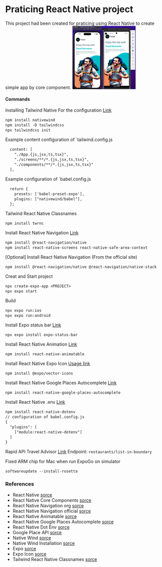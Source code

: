 # Praticing React Native project
This project had been created for praticing using React Native to create simple app by core component.
![img|200x400](readme-assets/cover-image-readme.png)
#### Commands
Installing Tailwind Native
For the configuration [Link](https://www.nativewind.dev/quick-starts/react-native-cli)
```
npm install nativewind
npm install -D tailwindcss
npx tailwindcss init
```
Example content configuration of `tailwind.config.js
```
  content: [
    "./App.{js,jsx,ts,tsx}",
    "./screens/**/*.{js,jsx,ts,tsx}",
    "./components/**/*.{js,jsx,ts,tsx}"
  ],
```
Example configuration of `babel.config.js
```
  return {
    presets: ['babel-preset-expo'],
    plugins: ["nativewind/babel"],
  };
```
Tailwind React Native Classnames
```
npm install twrnc
```
Install React Native Navigation [Link](https://reactnavigation.org/docs/getting-started)
```
npm install @react-navigation/native
npm install react-native-screens react-native-safe-area-context

```
[Optional] Install React Native Navigation (From the official site)
```
npm install @react-navigation/native @react-navigation/native-stack

```
Creat and Start project
```
npx create-expo-app <PROJECT>
npx expo start
```
Build
```
npx expo run:ios
npx expo run:android
```
Install Expo status bar [Link](https://docs.expo.dev/versions/latest/sdk/status-bar/)
```
npx expo install expo-status-bar
```
Install React Native Animation [Link](https://www.npmjs.com/package/react-native-animatable/v/1.3.3)
```
npm install react-native-animatable
```
Install React Native Expo Icon [Usage link](https://icons.expo.fyi/)
```
npm install @expo/vector-icons
```
Install React Native Google Places Autocomplete [Link](https://www.npmjs.com/package/react-native-google-places-autocomplete)
```
npm install react-native-google-places-autocomplete
```
Install React Native .env [Link](https://www.npmjs.com/package/react-native-dotenv)
```
npm install react-native-dotenv
// configuration of babel.config.js
{
  "plugins": [
    ["module:react-native-dotenv"]
  ]
}
```
Rapid API Travel Advisor [Link](https://rapidapi.com/apidojo/api/travel-advisor)
Endpoint: `restaurants/list-in-boundary`

Fixed ARM chip for Mac when run ExpoGo on simulator
```
softwareupdate --install-rosetta
```
### References
- React Native [sorce](https://reactnative.dev/docs/getting-started)
- React Native Core Components [sorce](https://reactnative.dev/docs/components-and-apis)
- React Native Navigation org [sorce](https://reactnavigation.org/)
- React Native Navigation official [sorce](https://reactnative.dev/docs/navigation)
- React Native Animatable [sorce](https://www.npmjs.com/package/react-native-animatable/v/1.3.3)
- React Native Google Places Autocomplete [sorce](https://www.npmjs.com/package/react-native-google-places-autocomplete)
- React Native Dot Env [sorce](https://www.npmjs.com/package/react-native-dotenv)
- Google Place API [sorce](https://developers.google.com/maps/documentation/places/web-service/overview)
- Native Wind [sorce](https://www.nativewind.dev)
- Native Wind Installation [sorce](https://www.npmjs.com/package/nativewind)
- Expo [sorce](https://docs.expo.dev)
- Expo Icon [sorce](https://docs.expo.dev/guides/icons/)
- Tailwind React Native Classnames [sorce](https://www.npmjs.com/package/twrnc)